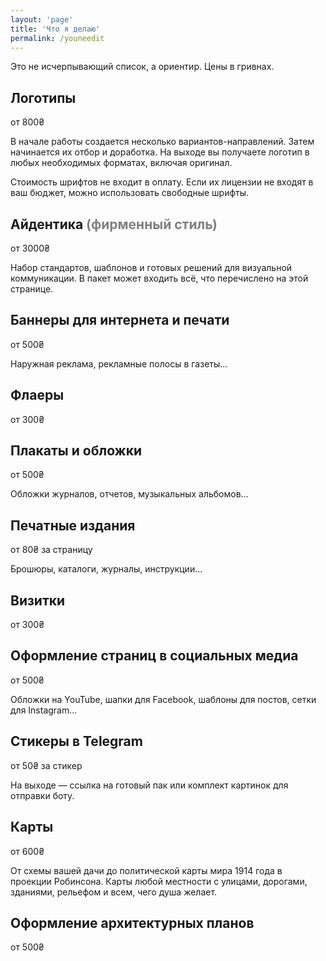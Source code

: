 ```yaml
---
layout: 'page'
title: 'Что я делаю'
permalink: /youneedit
---
```


<p>Это не исчерпывающий список, а ориентир. Цены в гривнах.</p>

<h2>Логотипы</h2>
<p class="price">от 800&#8372;</p>
<p>В начале работы создается несколько вариантов-направлений. Затем начинается их отбор и доработка. На выходе вы получаете логотип в любых необходимых форматах, включая оригинал.</p>
<p>Стоимость шрифтов не входит в оплату. Если их лицензии не входят в ваш бюджет, можно использовать свободные шрифты.</p>

<h2>Айдентика <font color="grey">(фирменный стиль)</font></h2>
<p class="price">от 3000&#8372;</p>
<p>Набор стандартов, шаблонов и готовых решений для визуальной коммуникации. В пакет может входить всё, что перечислено на этой странице.</p>

<h2>Баннеры для интернета и печати</h2>
<p class="price">от 500&#8372;</p>
Наружная реклама, рекламные полосы в газеты...

<h2>Флаеры</h2>
<p class="price">от 300&#8372;</p>

<h2>Плакаты и обложки</h2>
<p class="price">от 500&#8372;</p>
Обложки журналов, отчетов, музыкальных альбомов...

<h2>Печатные издания</h2>
<p class="price">от 80&#8372; за страницу</p>
Брошюры, каталоги, журналы, инструкции...

<h2>Визитки</h2>
<p class="price">от 300&#8372;</p>

<h2>Оформление страниц в социальных медиа</h2>
<p class="price">от 500&#8372;</p>
Обложки на YouTube, шапки для Facebook, шаблоны для постов, сетки для Instagram...

<h2>Стикеры в Telegram</h2>
<p class="price">от 50&#8372; за стикер</p>
На выходе — ссылка на готовый пак или комплект картинок для отправки боту.

<h2>Карты</h2>
<p class="price">от 600&#8372;</p>
От схемы вашей дачи до политической карты мира 1914 года в проекции Робинсона. Карты любой местности с улицами, дорогами, зданиями, рельефом и всем, чего душа желает.

<h2>Оформление архитектурных планов</h2>
<p class="price">от 500&#8372;</p>